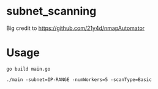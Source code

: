 # subnet_scanning

Big credit to https://github.com/21y4d/nmapAutomator



# Usage

```
go build main.go

./main -subnet=IP-RANGE -numWorkers=5 -scanType=Basic
```